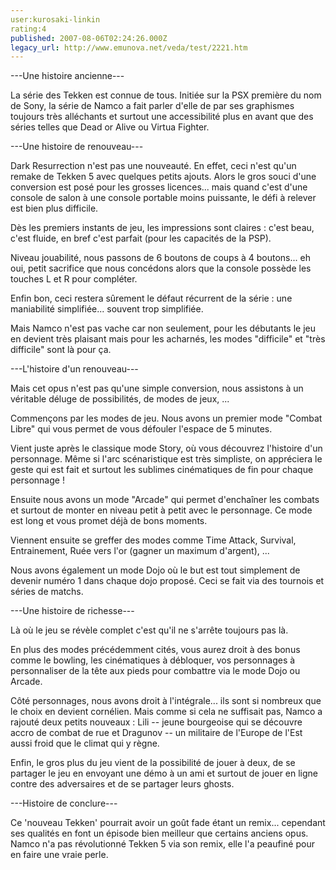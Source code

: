 ```yaml
---
user:kurosaki-linkin
rating:4
published: 2007-08-06T02:24:26.000Z
legacy_url: http://www.emunova.net/veda/test/2221.htm
---
```

---Une histoire ancienne---  

La série des Tekken est connue de tous. Initiée sur la PSX première du nom de Sony, la série de Namco a fait parler d'elle de par ses graphismes toujours très alléchants et surtout une accessibilité plus en avant que des séries telles que Dead or Alive ou Virtua Fighter.  

  

---Une histoire de renouveau---  

Dark Resurrection n'est pas une nouveauté. En effet, ceci n'est qu'un remake de Tekken 5 avec quelques petits ajouts. Alors le gros souci d'une conversion est posé pour les grosses licences... mais quand c'est d'une console de salon à une console portable moins puissante, le défi à relever est bien plus difficile.  

Dès les premiers instants de jeu, les impressions sont claires : c'est beau, c'est fluide, en bref c'est parfait (pour les capacités de la PSP).  

Niveau jouabilité, nous passons de 6 boutons de coups à 4 boutons... eh oui, petit sacrifice que nous concédons alors que la console possède les touches L et R pour compléter.  

Enfin bon, ceci restera sûrement le défaut récurrent de la série : une maniabilité simplifiée... souvent trop simplifiée.  

Mais Namco n'est pas vache car non seulement, pour les débutants le jeu en devient très plaisant mais pour les acharnés, les modes "difficile" et "très difficile" sont là pour ça.  

  

---L'histoire d'un renouveau---  

Mais cet opus n'est pas qu'une simple conversion, nous assistons à un véritable déluge de possibilités, de modes de jeux, ...  

Commençons par les modes de jeu. Nous avons un premier mode "Combat Libre" qui vous permet de vous défouler l'espace de 5 minutes.  

Vient juste après le classique mode Story, où vous découvrez l'histoire d'un personnage. Même si l'arc scénaristique est très simpliste, on appréciera le geste qui est fait et surtout les sublimes cinématiques de fin pour chaque personnage !  

Ensuite nous avons un mode "Arcade" qui permet d'enchaîner les combats et surtout de monter en niveau petit à petit avec le personnage. Ce mode est long et vous promet déjà de bons moments.   

Viennent ensuite se greffer des modes comme Time Attack, Survival, Entrainement, Ruée vers l'or (gagner un maximum d'argent), ...  

Nous avons également un mode Dojo où le but est tout simplement de devenir numéro 1 dans chaque dojo proposé. Ceci se fait via des tournois et séries de matchs.  

  

---Une histoire de richesse---  

Là où le jeu se révèle complet c'est qu'il ne s'arrête toujours pas là.  

En plus des modes précédemment cités, vous aurez droit à des bonus comme le bowling, les cinématiques à débloquer, vos personnages à personnaliser de la tête aux pieds pour combattre via le mode Dojo ou Arcade.  

Côté personnages, nous avons droit à l'intégrale... ils sont si nombreux que le choix en devient cornélien. Mais comme si cela ne suffisait pas, Namco a rajouté deux petits nouveaux : Lili -- jeune bourgeoise qui se découvre accro de combat de rue et Dragunov -- un militaire de l'Europe de l'Est aussi froid que le climat qui y règne.  

Enfin, le gros plus du jeu vient de la possibilité de jouer à deux, de se partager le jeu en envoyant une démo à un ami et surtout de jouer en ligne contre des adversaires et de se partager leurs ghosts.  

  

---Histoire de conclure---  

Ce 'nouveau Tekken' pourrait avoir un goût fade étant un remix... cependant ses qualités en font un épisode bien meilleur que certains anciens opus. Namco n'a pas révolutionné Tekken 5 via son remix, elle l'a peaufiné pour en faire une vraie perle.